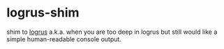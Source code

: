 # logrus-shim

shim to [logrus](https://github.com/Sirupsen) a.k.a. when you are too deep in logrus but still would like a simple human-readable console output.
